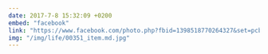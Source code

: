 ```yaml
---
date: 2017-7-8 15:32:09 +0200
embed: "facebook"
link: "https://www.facebook.com/photo.php?fbid=1398518770264327&set=pcb.1398519653597572&type=3&theater"
img: "/img/life/00351_item.md.jpg"
---
```

